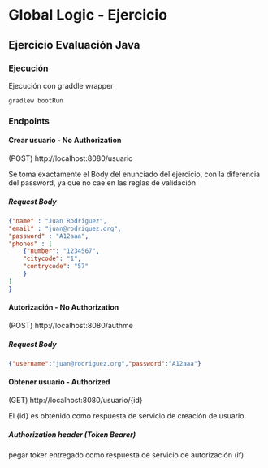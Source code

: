 # Global Logic - Ejercicio

## Ejercicio Evaluación Java

### Ejecución

Ejecución con graddle wrapper

`gradlew bootRun`

### Endpoints
#### Crear usuario - No Authorization
(POST) http://localhost:8080/usuario

Se toma exactamente el Body del enunciado del ejercicio, con la diferencia del password, ya que no cae en las reglas de validación

##### Request Body
```json
{"name" : "Juan Rodriguez",
"email" : "juan@rodriguez.org",
"password" : "A12aaa",
"phones" : [
    {"number": "1234567",
    "citycode": "1",
    "contrycode": "57"
    }
]
}
```
#### Autorización - No Authorization
(POST) http://localhost:8080/authme

##### Request Body
```json
{"username":"juan@rodriguez.org","password":"A12aaa"}
```

#### Obtener usuario - Authorized
(GET) http://localhost:8080/usuario/{id}

El {id} es obtenido como respuesta de servicio de creación de usuario

##### Authorization header (Token Bearer)
pegar toker entregado como respuesta de servicio de autorización (if)

